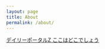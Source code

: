 ```yaml
---
layout: page
title: About
permalink: /about/
---
```


[デイリーポータルZ ここはどこでしょう](https://dailyportalz.jp/backnumber/topic/52528)

